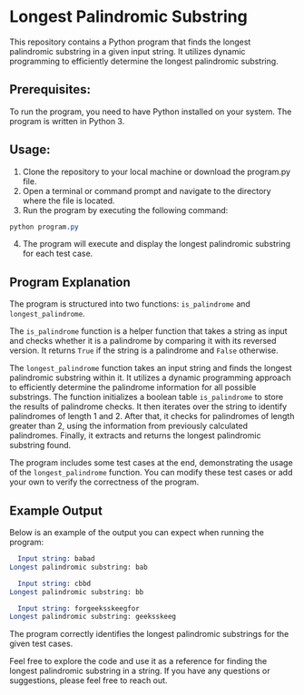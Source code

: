# Longest Palindromic Substring
This repository contains a Python program that finds the longest palindromic substring in a given input string. It utilizes dynamic programming to efficiently determine the longest palindromic substring.
## Prerequisites:
To run the program, you need to have Python installed on your system. The program is written in Python 3.
## Usage:
1. Clone the repository to your local machine or download the program.py file.
2. Open a terminal or command prompt and navigate to the directory where the file is located.
3. Run the program by executing the following command:
  ```css
  python program.py
  ```
4. The program will execute and display the longest palindromic substring for each test case.

## Program Explanation
The program is structured into two functions: `is_palindrome` and `longest_palindrome`.

The `is_palindrome` function is a helper function that takes a string as input and checks whether it is a palindrome by comparing it with its reversed version. It returns `True` if the string is a palindrome and `False` otherwise.

The `longest_palindrome` function takes an input string and finds the longest palindromic substring within it. It utilizes a dynamic programming approach to efficiently determine the palindrome information for all possible substrings. The function initializes a boolean table `is_palindrome` to store the results of palindrome checks. It then iterates over the string to identify palindromes of length 1 and 2. After that, it checks for palindromes of length greater than 2, using the information from previously calculated palindromes. Finally, it extracts and returns the longest palindromic substring found.

The program includes some test cases at the end, demonstrating the usage of the `longest_palindrome` function. You can modify these test cases or add your own to verify the correctness of the program.

## Example Output
Below is an example of the output you can expect when running the program:
  ```mathematica
    Input string: babad
  Longest palindromic substring: bab

    Input string: cbbd
  Longest palindromic substring: bb

    Input string: forgeeksskeegfor
  Longest palindromic substring: geeksskeeg
  ```

The program correctly identifies the longest palindromic substrings for the given test cases.



Feel free to explore the code and use it as a reference for finding the longest palindromic substring in a string. If you have any questions or suggestions, please feel free to reach out.
